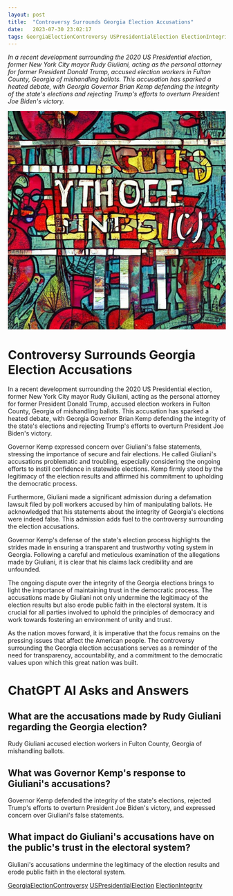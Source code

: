 ```yaml
---
layout: post
title:  "Controversy Surrounds Georgia Election Accusations"
date:   2023-07-30 23:02:17 
tags: GeorgiaElectionControversy USPresidentialElection ElectionIntegrity
---
```

*In a recent development surrounding the 2020 US Presidential election, former New York City mayor Rudy Giuliani, acting as the personal attorney for former President Donald Trump, accused election workers in Fulton County, Georgia of mishandling ballots. This accusation has sparked a heated debate, with Georgia Governor Brian Kemp defending the integrity of the state's elections and rejecting Trump's efforts to overturn President Joe Biden's victory.*

![image.jpg](/assets/d4279395-ee53-4c40-ac69-2af805efb61b.jpg "Controversy Surrounds Georgia Election Accusations")

# Controversy Surrounds Georgia Election Accusations

In a recent development surrounding the 2020 US Presidential election, former New York City mayor Rudy Giuliani, acting as the personal attorney for former President Donald Trump, accused election workers in Fulton County, Georgia of mishandling ballots. This accusation has sparked a heated debate, with Georgia Governor Brian Kemp defending the integrity of the state's elections and rejecting Trump's efforts to overturn President Joe Biden's victory.

Governor Kemp expressed concern over Giuliani's false statements, stressing the importance of secure and fair elections. He called Giuliani's accusations problematic and troubling, especially considering the ongoing efforts to instill confidence in statewide elections. Kemp firmly stood by the legitimacy of the election results and affirmed his commitment to upholding the democratic process.

Furthermore, Giuliani made a significant admission during a defamation lawsuit filed by poll workers accused by him of manipulating ballots. He acknowledged that his statements about the integrity of Georgia's elections were indeed false. This admission adds fuel to the controversy surrounding the election accusations.

Governor Kemp's defense of the state's election process highlights the strides made in ensuring a transparent and trustworthy voting system in Georgia. Following a careful and meticulous examination of the allegations made by Giuliani, it is clear that his claims lack credibility and are unfounded.

The ongoing dispute over the integrity of the Georgia elections brings to light the importance of maintaining trust in the democratic process. The accusations made by Giuliani not only undermine the legitimacy of the election results but also erode public faith in the electoral system. It is crucial for all parties involved to uphold the principles of democracy and work towards fostering an environment of unity and trust.

As the nation moves forward, it is imperative that the focus remains on the pressing issues that affect the American people. The controversy surrounding the Georgia election accusations serves as a reminder of the need for transparency, accountability, and a commitment to the democratic values upon which this great nation was built.


# ChatGPT AI Asks and Answers
## What are the accusations made by Rudy Giuliani regarding the Georgia election?
Rudy Giuliani accused election workers in Fulton County, Georgia of mishandling ballots.

## What was Governor Kemp's response to Giuliani's accusations?
Governor Kemp defended the integrity of the state's elections, rejected Trump's efforts to overturn President Joe Biden's victory, and expressed concern over Giuliani's false statements.

## What impact do Giuliani's accusations have on the public's trust in the electoral system?
Giuliani's accusations undermine the legitimacy of the election results and erode public faith in the electoral system.


[GeorgiaElectionControversy](/tags/GeorgiaElectionControversy) [USPresidentialElection](/tags/USPresidentialElection) [ElectionIntegrity](/tags/ElectionIntegrity)